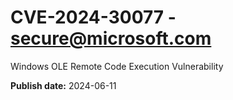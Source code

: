 # CVE-2024-30077 - secure@microsoft.com

Windows OLE Remote Code Execution Vulnerability

**Publish date:** 2024-06-11
